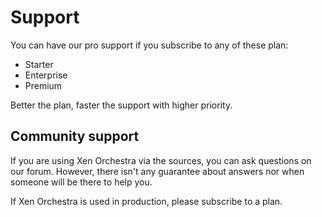 # Support

You can have our pro support if you subscribe to any of these plan:

* Starter
* Enterprise
* Premium

Better the plan, faster the support with higher priority.

## Community support

If you are using Xen Orchestra via the sources, you can ask questions on our forum. However, there isn't any guarantee about answers nor when someone will be there to help you.

If Xen Orchestra is used in production, please subscribe to a plan.

